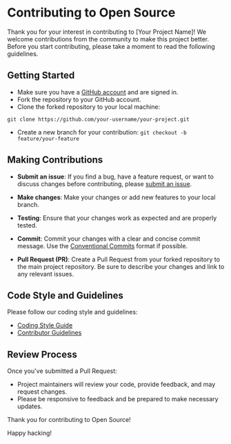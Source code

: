 # Contributing to Open Source

Thank you for your interest in contributing to [Your Project Name]! We welcome contributions from the community to make this project better. Before you start contributing, please take a moment to read the following guidelines.

## Getting Started

- Make sure you have a [GitHub account](https://github.com/signup) and are signed in.
- Fork the repository to your GitHub account.
- Clone the forked repository to your local machine:

```git clone https://github.com/your-username/your-project.git```
- Create a new branch for your contribution:
```git checkout -b feature/your-feature```


## Making Contributions

- **Submit an issue**: If you find a bug, have a feature request, or want to discuss changes before contributing, please [submit an issue](https://github.com/your-username/your-project/issues).

- **Make changes**: Make your changes or add new features to your local branch.

- **Testing**: Ensure that your changes work as expected and are properly tested.

- **Commit**: Commit your changes with a clear and concise commit message. Use the [Conventional Commits](https://www.conventionalcommits.org/en/v1.0.0/) format if possible.

- **Pull Request (PR)**: Create a Pull Request from your forked repository to the main project repository. Be sure to describe your changes and link to any relevant issues.

## Code Style and Guidelines

Please follow our coding style and guidelines:

- [Coding Style Guide](link-to-your-coding-style-guide.md)
- [Contributor Guidelines](link-to-your-contributor-guidelines.md)

## Review Process

Once you've submitted a Pull Request:

- Project maintainers will review your code, provide feedback, and may request changes.
- Please be responsive to feedback and be prepared to make necessary updates.

Thank you for contributing to Open Source!

Happy hacking!
